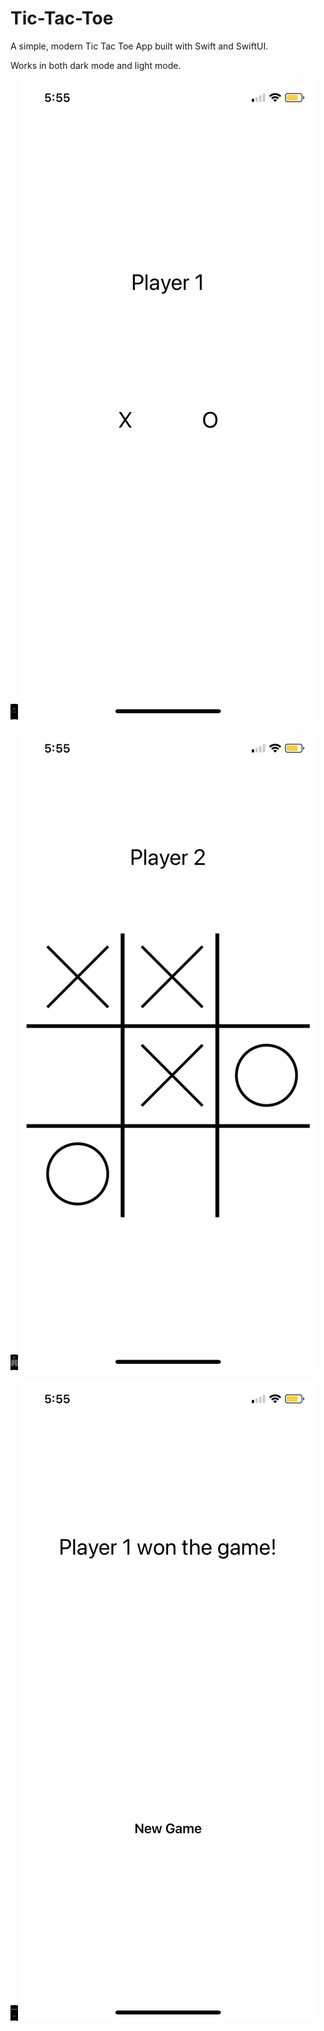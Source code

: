 # Tic-Tac-Toe
A simple, modern Tic Tac Toe App built with Swift and SwiftUI.

Works in both dark mode and light mode.

![Letter Selection](Photos/Selection.PNG) ![Letter Selection Light Mode](Photos/Selectionl.PNG)


![Letter Selection](Photos/Game.PNG) ![Letter Selection Light Mode](Photos/Gamel.PNG)

![Letter Selection](Photos/Win.PNG) ![Letter Selection Light Mode](Photos/Winl.PNG)
